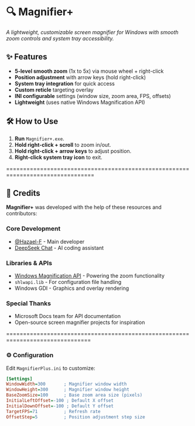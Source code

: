 # 🔍 Magnifier+ 

*A lightweight, customizable screen magnifier for Windows with smooth zoom controls and system tray accessibility.*

## ✨ Features
- **5-level smooth zoom** (1x to 5x) via mouse wheel + right-click
- **Position adjustment** with arrow keys (hold right-click)
- **System tray integration** for quick access
- **Custom reticle** targeting overlay
- **INI configurable** settings (window size, zoom area, FPS, offsets)
- **Lightweight** (uses native Windows Magnification API)

## 🛠️ How to Use
1. **Run** `Magnifier+.exe`.
2. **Hold right-click + scroll** to zoom in/out.
3. **Hold right-click + arrow keys** to adjust position.
4. **Right-click system tray icon** to exit.

================================================================================

## 🙏 Credits

**Magnifier+** was developed with the help of these resources and contributors:

### Core Development
- [@Hazael-F](https://github.com/Hazael-F) - Main developer
- [DeepSeek Chat](https://deepseek.com) - AI coding assistant

### Libraries & APIs
- [Windows Magnification API](https://learn.microsoft.com/en-us/windows/win32/api/_magapi/) - Powering the zoom functionality
- `shlwapi.lib` - For configuration file handling
- Windows GDI - Graphics and overlay rendering

### Special Thanks
- Microsoft Docs team for API documentation
- Open-source screen magnifier projects for inspiration

===============================================================================

### ⚙️ Configuration
Edit `MagnifierPlus.ini` to customize:
```ini
[Settings]
WindowWidth=300       ; Magnifier window width
WindowHeight=300      ; Magnifier window height
BaseZoomSize=100      ; Base zoom area size (pixels)
InitialLeftOffset=-100 ; Default X offset
InitialDownOffset=-100 ; Default Y offset
TargetFPS=71          ; Refresh rate
OffsetStep=5          ; Position adjustment step size
